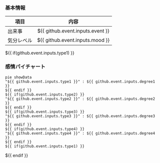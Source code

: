 ### 基本情報
| 項目 | 内容 |
| --- | :---: |
| 出来事 | ${{ github.event.inputs.event }} |
| 気分レベル | ${{ github.event.inputs.mood }} |

${{ if(github.event.inputs.type1) }}
### 感情パイチャート
```mermaid
pie showData
"${{ github.event.inputs.type1 }}" : ${{ github.event.inputs.degree1 }}
${{ endif }}
${{ if(github.event.inputs.type2) }}
"${{ github.event.inputs.type2 }}" : ${{ github.event.inputs.degree2 }}
${{ endif }}
${{ if(github.event.inputs.type3) }}
"${{ github.event.inputs.type3 }}" : ${{ github.event.inputs.degree3 }}
${{ endif }}
${{ if(github.event.inputs.type4) }}
"${{ github.event.inputs.type4 }}" : ${{ github.event.inputs.degree4 }}
${{ endif }}
${{ if(github.event.inputs.type1) }}
```
${{ endif }}
